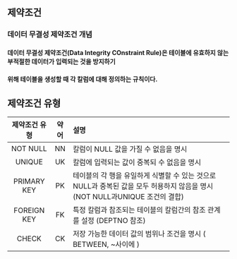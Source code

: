 ## 제약조건

### 데이터 무결성 제약조건 개념
#### 데이터 무결성 제약조건(Data Integrity COnstraint Rule)은 테이블에 유효하지 않는 부적절한 데이터가 입력되는 것을 방지하기
#### 위해 테이블을 생성할 때 각 칼럼에 대해 정의하는 규칙이다.

## 제약조건 유형
|제약조건 유형|약어|설명|
|:---:|:---:|:---|
|NOT NULL|NN|칼럼이 NULL 값을 가질 수 없음을 명시|
|UNIQUE|UK|칼럼에 입력되는 값이 중복되 수 없음을 명시|
|PRIMARY KEY|PK|테이블의 각 행을 유일하게 식별할 수 있는 것으로 NULL과 중복된 값을 모두 허용하지 않음을 명시  (NOT NULL과UNIQUE 조건의 결합)|
|FOREIGN KEY|FK|특정 칼럼과 참조되는 테이블의 칼럼간의 참조 관계를 설정 (DEPTNO 참조)|
|CHECK|CK|저장 가능한 데이터 값의 범위나 조건을 명시 ( BETWEEN, ~사이에 )|
